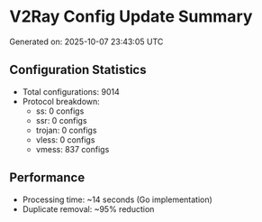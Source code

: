 # V2Ray Config Update Summary
Generated on: 2025-10-07 23:43:05 UTC

## Configuration Statistics
- Total configurations: 9014
- Protocol breakdown:
  - ss: 0 configs
  - ssr: 0 configs
  - trojan: 0 configs
  - vless: 0 configs
  - vmess: 837 configs

## Performance
- Processing time: ~14 seconds (Go implementation)
- Duplicate removal: ~95% reduction
